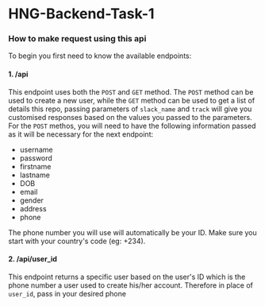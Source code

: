 # HNG-Backend-Task-1

### How to make request using this api

To begin you first need to know the available endpoints:
#### 1. /api
This endpoint uses both the `POST` and `GET` method. The `POST` method can be used to create a new user, while the `GET` method can be used to get a list of details this repo, passing parameters of `slack_name` and `track` will give you customised responses based on the values you passed to the parameters.
For the `POST` methos, you will need to have the following information passed as it will be necessary for the next endpoint:
- username
- password
- firstname
- lastname
- DOB
- email
- gender
- address
- phone

The phone number you will use will automatically be your ID. Make sure you start with your country's code (eg: +234).

#### 2. /api/user_id
This endpoint returns a specific user based on the user's ID which is the phone number a user used to create his/her account. Therefore in place of `user_id`, pass in your desired phone